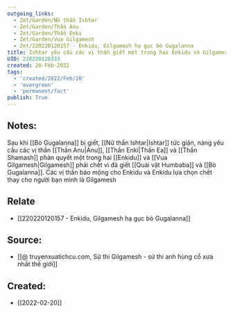 ```yaml
---
outgoing_links:
  - Zet/Garden/Nữ thần Ishtar
  - Zet/Garden/Thần Anu
  - Zet/Garden/Thần Enki
  - Zet/Garden/Vua Gilgamesh
  - Zet/220220120157 - Enkidu, Gilgamesh hạ gục bò Gugalanna
title: Ishtar yêu cầu các vị thần giết một trong hai Enkidu và Gilgamesh
UID: 220220120333
created: 20-Feb-2022
tags:
  - 'created/2022/Feb/20'
  - 'evergreen'
  - 'permanent/fact'
publish: True
---
```

## Notes:
Sau khi [[Bò Gugalanna]] bị giết, [[Nữ thần Ishtar|Ishtar]] tức giận, nàng yêu cầu các vị thần [[Thần Anu|Anu]], [[Thần Enki|Thần Ea]] và [[Thần Shamash]] phán quyết một trong hai [[Enkidu]] và [[Vua Gilgamesh|Gilgamesh]] phải chết vì đã giết [[Quái vật Humbaba]] và [[Bò Gugalanna]]. Các vị thần báo mộng cho Enkidu và Enkidu lựa chọn chết thay cho người bạn mình là Gilgamesh

## Relate
- [[220220120157 - Enkidu, Gilgamesh hạ gục bò Gugalanna]]

## Source:
- [[@ truyenxuatichcu.com, Sử thi Gilgamesh - sử thi anh hùng cổ xưa nhất thế giới]]



## Created:
- [[2022-02-20]]
